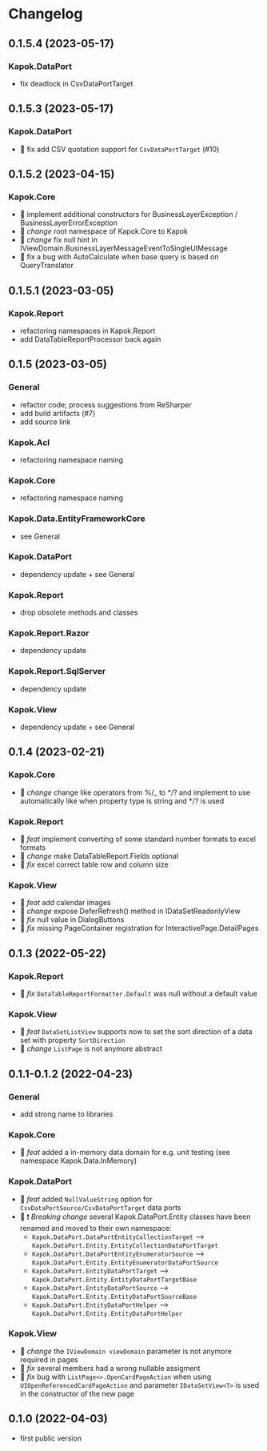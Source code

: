 # Changelog

## 0.1.5.4 (2023-05-17)

### Kapok.DataPort

- fix deadlock in CsvDataPortTarget

## 0.1.5.3 (2023-05-17)

### Kapok.DataPort

- :bug: fix add CSV quotation support for `CsvDataPortTarget` (#10)

## 0.1.5.2 (2023-04-15)

### Kapok.Core

- :rocket: implement additional constructors for BusinessLayerException / BusinessLayerErrorException
- :rocket: *change* root namespace of Kapok.Core to Kapok
- :rocket: *change* fix null hint in IViewDomain.BusinessLayerMessageEventToSingleUIMessage
- :bug: fix a bug with AutoCalculate when base query is based on QueryTranslator<T>

## 0.1.5.1 (2023-03-05)

### Kapok.Report

- refactoring namespaces in Kapok.Report
- add DataTableReportProcessor back again

## 0.1.5 (2023-03-05)

### General

- refactor code; process suggestions from ReSharper
- add build artifacts (#7)
- add source link

### Kapok.Acl

- refactoring namespace naming

### Kapok.Core

- refactoring namespace naming

### Kapok.Data.EntityFrameworkCore

- see General

### Kapok.DataPort

- dependency update + see General

### Kapok.Report

- drop obsolete methods and classes

### Kapok.Report.Razor

- dependency update

### Kapok.Report.SqlServer

- dependency update

### Kapok.View

- dependency update + see General

## 0.1.4 (2023-02-21)

### Kapok.Core

- :rocket: *change* change like operators from %/_ to */? and implement to use automatically like when property type is string and */? is used

### Kapok.Report

- :tada: *feat* implement converting of some standard number formats to excel formats
- :rocket: *change* make DataTableReport.Fields optional
- :bug: *fix* excel correct table row and column size

### Kapok.View

- :tada: *feat* add calendar images
- :rocket: *change* expose DeferRefresh() method in IDataSetReadonlyView
- :bug: *fix* null value in DialogButtons
- :bug: *fix* missing PageContainer registration for InteractivePage.DetailPages

## 0.1.3 (2022-05-22)

### Kapok.Report

- :bug: *fix* `DataTableReportFormatter.Default` was null without a default value

### Kapok.View

- :tada: *feat* `DataSetListView` supports now to set the sort direction of a data set with property `SortDirection`
- :rocket: *change* `ListPage` is not anymore abstract

## 0.1.1-0.1.2 (2022-04-23)

### General

- add strong name to libraries

### Kapok.Core

- :tada: *feat* added a in-memory data domain for e.g. unit testing (see namespace Kapok.Data.InMemory)

### Kapok.DataPort

- :tada: *feat* added `NullValueString` option for `CsvDataPortSource/CsvDataPortTarget` data ports
- :rocket: :heavy_exclamation_mark: *Breaking change* several Kapok.DataPort.Entity classes have been renamed and moved to their own namespace:
  - `Kapok.DataPort.DataPortEntityCollectionTarget` --> `Kapok.DataPort.Entity.EntityCollectionDataPortTarget`
  - `Kapok.DataPort.DataPortEntityEnumeratorSource` --> `Kapok.DataPort.Entity.EntityEnumeratorDataPortSource`
  - `Kapok.DataPort.EntityDataPortTarget` --> `Kapok.DataPort.Entity.EntityDataPortTargetBase`
  - `Kapok.DataPort.EntityDataPortSource` --> `Kapok.DataPort.Entity.EntityDataPortSourceBase`
  - `Kapok.DataPort.EntityDataPortHelper` --> `Kapok.DataPort.Entity.EntityDataPortHelper`

### Kapok.View
- :rocket: *change* the `IViewDomain viewDomain` parameter is not anymore required in pages
- :bug: *fix* several members had a wrong nullable assigment
- :bug: *fix* bug with `ListPage<>.OpenCardPageAction` when using `UIOpenReferencedCardPageAction` and parameter `IDataSetView<T>` is used in the constructor of the new page

## 0.1.0 (2022-04-03)

- first public version
